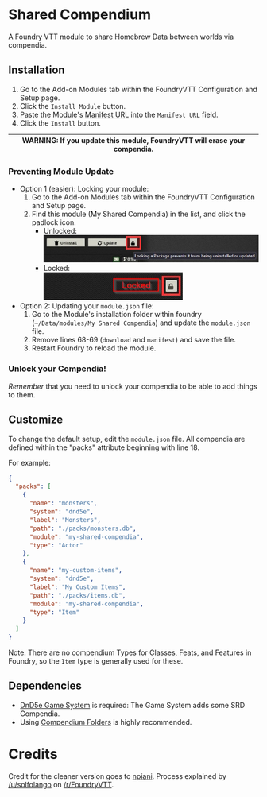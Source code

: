 # Shared Compendium

A Foundry VTT module to share Homebrew Data between worlds via compendia.

## Installation

1. Go to the Add-on Modules tab within the FoundryVTT Configuration and Setup page.
2. Click the `Install Module` button.
3. Paste the Module's [Manifest URL](https://github.com/DeliciousSeason/sharedcompendium/releases/download/v1.0.1/module.json)
   into the `Manifest URL` field.
4. Click the `Install` button.

| WARNING: If you update this module, FoundryVTT will erase your compendia. |
| ------------------------------------------------------------------------- |

### Preventing Module Update

- Option 1 (easier): Locking your module:
  1. Go to the Add-on Modules tab within the FoundryVTT Configuration and Setup page.
  2. Find this module (My Shared Compendia) in the list, and click the padlock icon.
     - Unlocked:  
       ![unlocked-module](resources/images/unlocked-module.webp)
     - Locked:  
       ![locked-module](resources/images/locked-module.webp)
- Option 2: Updating your `module.json` file:
  1. Go to the Module's installation folder within foundry (`~/Data/modules/My Shared Compendia`) and update the `module.json` file.
  2. Remove lines 68-69 (`download` and `manifest`) and save the file.
  3. Restart Foundry to reload the module.

### Unlock your Compendia!

_Remember_ that you need to unlock your compendia to be able to add things to them.

## Customize

To change the default setup, edit the `module.json` file. All compendia are defined within the "packs" attribute beginning with line 18.

For example:

```json
{
  "packs": [
    {
      "name": "monsters",
      "system": "dnd5e",
      "label": "Monsters",
      "path": "./packs/monsters.db",
      "module": "my-shared-compendia",
      "type": "Actor"
    },
    {
      "name": "my-custom-items",
      "system": "dnd5e",
      "label": "My Custom Items",
      "path": "./packs/items.db",
      "module": "my-shared-compendia",
      "type": "Item"
    }
  ]
}
```

Note: There are no compendium Types for Classes, Feats, and Features in Foundry, so the `Item` type is generally used for these.

## Dependencies

- [DnD5e Game System](https://github.com/foundryvtt/dnd5e) is required: The Game System adds some SRD Compendia.
- Using [Compendium Folders](https://github.com/earlSt1/vtt-compendium-folders) is highly recommended.

# Credits

Credit for the cleaner version goes to [npiani](https://github.com/npiani).
Process explained by [/u/solfolango](https://www.reddit.com/u/solfolango) on [/r/FoundryVTT](https://www.reddit.com/r/FoundryVTT/comments/fvw3c7/how_to_create_a_tiny_module_for_shared_content/).

